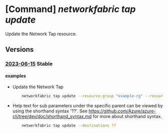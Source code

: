 # [Command] _networkfabric tap update_

Update the Network Tap resource.

## Versions

### [2023-06-15](/Resources/mgmt-plane/L3N1YnNjcmlwdGlvbnMve30vcmVzb3VyY2Vncm91cHMve30vcHJvdmlkZXJzL21pY3Jvc29mdC5tYW5hZ2VkbmV0d29ya2ZhYnJpYy9uZXR3b3JrdGFwcy97fQ==/2023-06-15.xml) **Stable**

<!-- mgmt-plane /subscriptions/{}/resourcegroups/{}/providers/microsoft.managednetworkfabric/networktaps/{} 2023-06-15 -->

#### examples

- Update the Network Tap
    ```bash
        networkfabric tap update --resource-group "example-rg" --resource-name "example-networktap" --polling-type "Pull" --destinations "[{name:'example-destinaionName',destinationType:IsolationDomain,destinationId:'/subscriptions/xxxxx-xxxx-xxxx-xxxx-xxxxx/resourcegroups/example-rg/providers/Microsoft.ManagedNetworkFabric/l3IsloationDomains/example-l3Domain/internalNetworks/example-internalNetwork',isolationDomainProperties:{encapsulation:None,neighborGroupIds:['/subscriptions/xxxxx-xxxx-xxxx-xxxx-xxxxx/resourcegroups/example-rg/providers/Microsoft.ManagedNetworkFabric/neighborGroups/example-neighborGroup']},destinationTapRuleId:'/subscriptions/xxxxx-xxxx-xxxx-xxxx-xxxxx/resourcegroups/example-rg/providers/Microsoft.ManagedNetworkFabric/networkTapRules/example-destinationTapRule'}]"
    ```

- Help text for sub parameters under the specific parent can be viewed by using the shorthand syntax '??'. See https://github.com/Azure/azure-cli/tree/dev/doc/shorthand_syntax.md for more about shorthand syntax.
    ```bash
        networkfabric tap update --destinations ??
    ```
